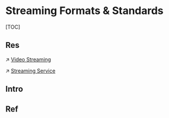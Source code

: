 # Streaming Formats & Standards

[TOC]



## Res
↗ [Video Streaming](../../../../🔑%20CS_Core/🏎️%20Computer%20Networking/Video%20Streaming%20&%20Internet%20Telephony/Video%20Streaming/Video%20Streaming.md)

↗ [Streaming Service](../../../../Software%20Engineering/👾%20Web%20Dev%20&%20Ops/Streaming%20Service/Streaming%20Service.md)



## Intro


## Ref

